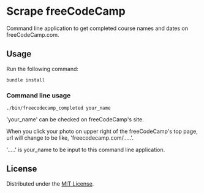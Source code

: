 # Scrape freeCodeCamp
Command line application to get completed course names and dates on freeCodeCamp.com.

## Usage
Run the following command:

```
bundle install
```

### Command line usage

```
./bin/freecodecamp_completed your_name
```

'your_name' can be checked on freeCodeCamp's site.

When you click your photo on upper right of the freeCodeCamp's top page, url will change to be like, 'freecodecamp.com/.....'.

'.....' is your_name to be input to this command line application.

## License
Distributed under the [MIT License](LICENSE).
